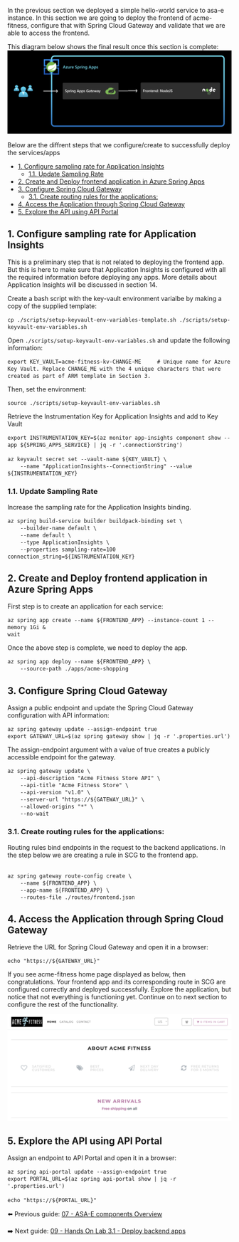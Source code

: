 In the previous section we deployed a simple hello-world service to asa-e instance. In this section we are going to deploy the frontend of acme-fitness, configure that with Spring Cloud Gateway and validate that we are able to access the frontend. 

This diagram below shows the final result once this section is complete:
![diagram](images/frontend.png)

Below are the diffrent steps that we configure/create to successfully deploy the services/apps
- [1. Configure sampling rate for Application Insights](#1-configure-sampling-rate-for-application-insights)
  - [1.1. Update Sampling Rate](#11-update-sampling-rate)
- [2. Create and Deploy frontend application in Azure Spring Apps](#2-create-and-deploy-frontend-application-in-azure-spring-apps)
- [3. Configure Spring Cloud Gateway](#3-configure-spring-cloud-gateway)
  - [3.1. Create  routing rules for the applications:](#31-create--routing-rules-for-the-applications)
- [4. Access the Application through Spring Cloud Gateway](#4-access-the-application-through-spring-cloud-gateway)
- [5. Explore the API using API Portal](#5-explore-the-api-using-api-portal)


## 1. Configure sampling rate for Application Insights

This is a preliminary step that is not related to deploying the frontend app. But this is here to make sure that Application Insights is configured with all the required information before deploying any apps. More details about Application Insights will be discussed in section 14.

Create a bash script with the key-vault environment varialbe by making a copy of the supplied template:

```shell
cp ./scripts/setup-keyvault-env-variables-template.sh ./scripts/setup-keyvault-env-variables.sh
```

Open `./scripts/setup-keyvault-env-variables.sh` and update the following information:

```shell
export KEY_VAULT=acme-fitness-kv-CHANGE-ME     # Unique name for Azure Key Vault. Replace CHANGE_ME with the 4 unique characters that were created as part of ARM template in Section 3.
```

Then, set the environment:

```shell
source ./scripts/setup-keyvault-env-variables.sh
```

Retrieve the Instrumentation Key for Application Insights and add to Key Vault

```shell
export INSTRUMENTATION_KEY=$(az monitor app-insights component show --app ${SPRING_APPS_SERVICE} | jq -r '.connectionString')

az keyvault secret set --vault-name ${KEY_VAULT} \
    --name "ApplicationInsights--ConnectionString" --value ${INSTRUMENTATION_KEY}
```

### 1.1. Update Sampling Rate

Increase the sampling rate for the Application Insights binding.

```shell
az spring build-service builder buildpack-binding set \
    --builder-name default \
    --name default \
    --type ApplicationInsights \
    --properties sampling-rate=100 connection_string=${INSTRUMENTATION_KEY}
```

## 2. Create and Deploy frontend application in Azure Spring Apps

First step is to create an application for each service:



```shell
az spring app create --name ${FRONTEND_APP} --instance-count 1 --memory 1Gi &
wait
```

Once the above step is complete, we need to deploy the app.
```shell
az spring app deploy --name ${FRONTEND_APP} \
    --source-path ./apps/acme-shopping 
```

## 3. Configure Spring Cloud Gateway

Assign a public endpoint and update the Spring Cloud Gateway configuration with API
information:

```shell
az spring gateway update --assign-endpoint true
export GATEWAY_URL=$(az spring gateway show | jq -r '.properties.url')
```
The assign-endpoint argument with a value of true creates a publicly accessible endpoint for the gateway.

```shell
az spring gateway update \
    --api-description "Acme Fitness Store API" \
    --api-title "Acme Fitness Store" \
    --api-version "v1.0" \
    --server-url "https://${GATEWAY_URL}" \
    --allowed-origins "*" \
    --no-wait
```

### 3.1. Create  routing rules for the applications:

Routing rules bind endpoints in the request to the backend applications. In the step below we are creating a rule in SCG to the frontend app.

```shell

az spring gateway route-config create \
    --name ${FRONTEND_APP} \
    --app-name ${FRONTEND_APP} \
    --routes-file ./routes/frontend.json

```

## 4. Access the Application through Spring Cloud Gateway

Retrieve the URL for Spring Cloud Gateway and open it in a browser:

```shell
echo "https://${GATEWAY_URL}"
```

If you see acme-fitness home page displayed as below, then congratulations. Your frontend app and its corresponding route in SCG are configured correctly and deployed successfully. Explore the application, but notice that not everything is functioning yet. Continue on to next section to configure the rest of the functionality.

![acme-fitness home page](./images/acme-fitness-homepage.png)
## 5. Explore the API using API Portal

Assign an endpoint to API Portal and open it in a browser:

```shell
az spring api-portal update --assign-endpoint true
export PORTAL_URL=$(az spring api-portal show | jq -r '.properties.url')

echo "https://${PORTAL_URL}"
```


⬅️ Previous guide: [07 - ASA-E components Overview](../07-asa-e-components-overview/README.md)

➡️ Next guide: [09 - Hands On Lab 3.1 - Deploy backend apps](../09-hol-3.1-deploy-backend-apps/README.md)